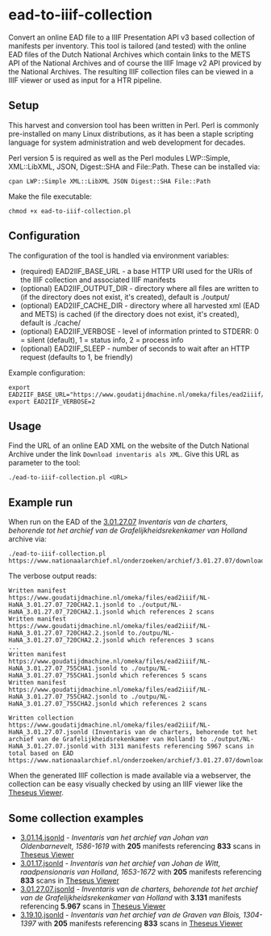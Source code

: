 # ead-to-iiif-collection
Convert an online EAD file to a IIIF Presentation API v3 based collection of manifests per inventory. This tool is tailored (and tested) with the online EAD files of the Dutch National Archives which contain links to the METS API of the National Archives and of course the IIIF Image v2 API proviced by the National Archives.
The resulting IIIF collection files can be viewed in a IIIF viewer or used as input for a HTR pipeline.

## Setup

This harvest and conversion tool has been written in Perl. Perl is commonly pre-installed on many Linux distributions, as it has been a staple scripting language for system administration and web development for decades.

Perl version 5 is required as well as the Perl modules LWP::Simple, XML::LibXML, JSON, Digest::SHA and File::Path. These can be installed via:
```
cpan LWP::Simple XML::LibXML JSON Digest::SHA File::Path
```

Make the file executable:
```
chmod +x ead-to-iiif-collection.pl
```

## Configuration

The configuration of the tool is handled via environment variables:

- (required) EAD2IIF_BASE_URL - a base HTTP URI used for the URIs of the IIIF collection and associated IIIF manifests
- (optional) EAD2IIF_OUTPUT_DIR - directory where all files are written to (if the directory does not exist, it's created), default is ./output/
- (optional) EAD2IIF_CACHE_DIR - directory where all harvested xml (EAD and METS) is cached (if the directory does not exist, it's created), default is ./cache/
- (optional) EAD2IIF_VERBOSE - level of information printed to STDERR: 0 = silent (default), 1 = status info, 2 = process info
- (optional) EAD2IIF_SLEEP - number of seconds to wait after an HTTP request (defaults to 1, be friendly)

Example configuration:
```
export EAD2IIF_BASE_URL="https://www.goudatijdmachine.nl/omeka/files/ead2iiif/"
export EAD2IIF_VERBOSE=2
```

## Usage

Find the URL of an online EAD XML on the website of the Dutch National Archive under the link `Download inventaris als XML`. Give this URL as parameter to the tool:
```
./ead-to-iiif-collection.pl <URL>
```

## Example run

When run on the EAD of the [3.01.27.07](https://www.nationaalarchief.nl/onderzoeken/archief/3.01.27.07)  _Inventaris van de charters, behorende tot het archief van de Grafelijkheidsrekenkamer van Holland_ archive via: 
```
./ead-to-iiif-collection.pl https://www.nationaalarchief.nl/onderzoeken/archief/3.01.27.07/download/xml
```

The verbose output reads:
```
Written manifest https://www.goudatijdmachine.nl/omeka/files/ead2iiif/NL-HaNA_3.01.27.07_720CHA2.1.jsonld to ./output/NL-HaNA_3.01.27.07_720CHA2.1.jsonld which references 2 scans
Written manifest https://www.goudatijdmachine.nl/omeka/files/ead2iiif/NL-HaNA_3.01.27.07_720CHA2.2.jsonld to./outpu/NL-HaNA_3.01.27.07_720CHA2.2.jsonld which references 3 scans
...
Written manifest https://www.goudatijdmachine.nl/omeka/files/ead2iiif/NL-HaNA_3.01.27.07_755CHA1.jsonld to ./outpu/NL-HaNA_3.01.27.07_755CHA1.jsonld which references 5 scans
Written manifest https://www.goudatijdmachine.nl/omeka/files/ead2iiif/NL-HaNA_3.01.27.07_755CHA2.jsonld to ./outpu/NL-HaNA_3.01.27.07_755CHA2.jsonld which references 2 scans

Written collection https://www.goudatijdmachine.nl/omeka/files/ead2iiif/NL-HaNA_3.01.27.07.jsonld (Inventaris van de charters, behorende tot het archief van de Grafelijkheidsrekenkamer van Holland) to ./output/NL-HaNA_3.01.27.07.jsonld with 3131 manifests referencing 5967 scans in total based on EAD https://www.nationaalarchief.nl/onderzoeken/archief/3.01.27.07/download/xml
```

When the generated IIIF collection is made available via a webserver, the collection can be easy visually checked by using an IIIF viewer like the [Theseus Viewer](https://theseusviewer.org/).

## Some collection examples

- [3.01.14.jsonld](https://www.goudatijdmachine.nl/omeka/files/ead2iiif/NL-HaNA_3.01.14.jsonld) - _Inventaris van het archief van Johan van Oldenbarnevelt, 1586-1619_ with **205** manifests referencing **833** scans in [Theseus Viewer](https://theseusviewer.org/?iiif-content=https://www.goudatijdmachine.nl/omeka/files/ead2iiif/NL-HaNA_3.01.14.jsonld)
- [3.01.17.jsonld](https://www.goudatijdmachine.nl/omeka/files/ead2iiif/NL-HaNA_3.01.17.jsonld) - _Inventaris van het archief van Johan de Witt, raadpensionaris van Holland, 1653-1672_ with **205** manifests referencing **833** scans in [Theseus Viewer](https://theseusviewer.org/?iiif-content=https://www.goudatijdmachine.nl/omeka/files/ead2iiif/NL-HaNA_3.01.17.jsonld)
- [3.01.27.07.jsonld](https://www.goudatijdmachine.nl/omeka/files/ead2iiif/NL-HaNA_3.01.27.07.jsonld) - _Inventaris van de charters, behorende tot het archief van de Grafelijkheidsrekenkamer van Holland_ with **3.131** manifests referencing **5.967** scans in [Theseus Viewer](https://theseusviewer.org/?iiif-content=https://www.goudatijdmachine.nl/omeka/files/ead2iiif/NL-HaNA_3.01.27.07.jsonld)
- [3.19.10.jsonld](https://www.goudatijdmachine.nl/omeka/files/ead2iiif/NL-HaNA_3.19.10.jsonld) - _Inventaris van het archief van de Graven van Blois, 1304-1397_ with **205** manifests referencing **833** scans in [Theseus Viewer](https://theseusviewer.org/?iiif-content=https://www.goudatijdmachine.nl/omeka/files/ead2iiif/NL-HaNA_3.19.10.jsonld)
